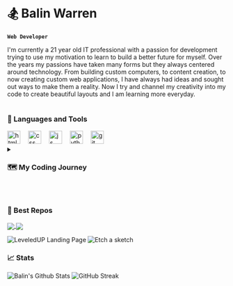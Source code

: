 # 🏂 Balin Warren

**`Web Developer`**

I'm currently a 21 year old IT professional with a passion for development trying to use my motivation to learn to build a better future for myself. Over the years my passions have taken many forms but they always centered around technology. From building custom computers, to content creation, to now creating custom web applications, I have always had ideas and sought out ways to make them a reality. Now I try and channel my creativity into my code to create beautiful layouts and I am learning more everyday.

#

### 🔧 Languages and Tools
<img align="left" alt="html" width="30px" style="padding-right:15px;" src="https://cdn.jsdelivr.net/gh/devicons/devicon/icons/html5/html5-original.svg" />
<img align="left" alt="css" width="30px" style="padding-right:15px;" src="https://cdn.jsdelivr.net/gh/devicons/devicon/icons/css3/css3-original.svg" />
<img align="left" alt="js" width="30px" style="padding-right:15px;" src="https://cdn.jsdelivr.net/gh/devicons/devicon/icons/javascript/javascript-original.svg" />
<img align="left" alt="python" width="30px" style="padding-right:15px;" src="https://cdn.jsdelivr.net/gh/devicons/devicon/icons/python/python-original.svg" />
<img align="left" alt="git" width="30px" style="padding-right:15px;" src="https://cdn.jsdelivr.net/gh/devicons/devicon/icons/git/git-original.svg" />
<br>
<br>

<details>
  <summary><h3>🗺️ My Coding Journey</h3></summary>
    My story while still uncomplete I feel is a pretty unconventional one. It started at university where I thought maybe software wasn't for me so I transitioned to hardware as an IT major. This didn't work either and came apparent to me that the problem wasn't what I was majoring in but college itself. So, I left. I went venture a path looked down upon by a lot of my family but I knew was right for me. Now, I work a day job as an IT support agent. At night I'm taking an IT security technical course in order to get important entry level IT certs like CompTIA A+, Net+, and Sec+. And every moment in between I spend teaching myself to code with The Odin Project and I learn more and more everyday with that hope that soon enough I will have greated a better future for myself in a career as a developer.
</details>
<br>

#

### 🚀 Best Repos
<a href="https://github.com/balinwarren/LeveledUP-Landing-Page">
  <img align="center" src="https://github-readme-stats.vercel.app/api/pin/?username=balinwarren&repo=LeveledUP-Landing-Page&theme=tokyonight" />
</a>
<a href="https://github.com/balinwarren/Etch-a-Sketch">
  <img align="center" src="https://github-readme-stats.vercel.app/api/pin/?username=balinwarren&repo=Etch-a-sketch&theme=tokyonight" />
</a>

![LeveledUP Landing Page](https://github-readme-stats.vercel.app/api/pin/?username=balinwarren&repo=LeveledUP-Landing-Page&theme=tokyonight)
![Etch a sketch](https://github-readme-stats.vercel.app/api/pin/?username=balinwarren&repo=Etch-a-sketch&theme=tokyonight)
### 📈 Stats
![Balin's Github Stats](https://github-readme-stats.vercel.app/api?username=balinwarren&show_icons=true&theme=tokyonight)
![GitHub Streak](https://streak-stats.demolab.com?user=balinwarren&theme=tokyonight&border_radius=4.5)

#



<!--
**balinwarren/balinwarren** is a ✨ _special_ ✨ repository because its `README.md` (this file) appears on your GitHub profile.

Here are some ideas to get you started:

- 🔭 I’m currently working on ...
- 🌱 I’m currently learning ...
- 👯 I’m looking to collaborate on ...
- 🤔 I’m looking for help with ...
- 💬 Ask me about ...
- 📫 How to reach me: ...
- 😄 Pronouns: ...
- ⚡ Fun fact: ...
-->
